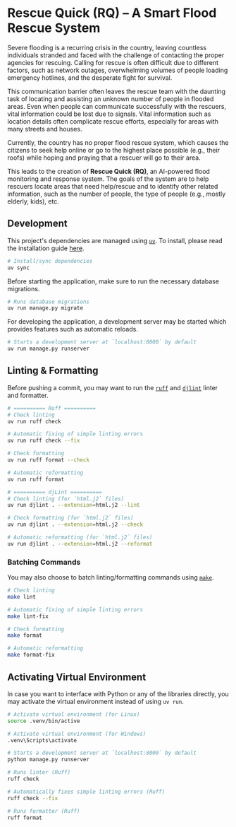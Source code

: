# Rescue Quick (RQ) – A Smart Flood Rescue System

Severe flooding is a recurring crisis in the country, leaving countless individuals stranded and faced with the challenge of contacting the proper agencies for rescuing. Calling for rescue is often difficult due to different factors, such as network outages, overwhelming volumes of people loading emergency hotlines, and the desperate fight for survival.

This communication barrier often leaves the rescue team with the daunting task of locating and assisting an unknown number of people in flooded areas. Even when people can communicate successfully with the rescuers, vital information could be lost due to signals. Vital information such as location details often complicate rescue efforts, especially for areas with many streets and houses.

Currently, the country has no proper flood rescue system, which causes the citizens to seek help online or go to the highest place possible (e.g., their roofs) while hoping and praying that a rescuer will go to their area.

This leads to the creation of **Rescue Quick (RQ)**, an AI-powered flood monitoring and response system. The goals of the system are to help rescuers locate areas that need help/rescue and to identify other related information, such as the number of people, the type of people (e.g., mostly elderly, kids), etc.

## Development

This project's dependencies are managed using [`uv`](https://github.com/astral-sh/uv). To install, please read the  installation guide [here](https://docs.astral.sh/uv/getting-started/installation/).

```bash
# Install/sync dependencies
uv sync
```

Before starting the application, make sure to run the necessary database migrations.

```bash
# Runs database migrations
uv run manage.py migrate
```

For developing the application, a development server may be started which provides features such as automatic reloads.

```bash
# Starts a development server at `localhost:8000` by default
uv run manage.py runserver
```

## Linting & Formatting

Before pushing a commit, you may want to run the [`ruff`](https://github.com/astral-sh/ruff) and [`djlint`](https://github.com/djlint/djLint) linter and formatter.

```bash
# ========== Ruff ==========
# Check linting
uv run ruff check

# Automatic fixing of simple linting errors
uv run ruff check --fix

# Check formatting
uv run ruff format --check

# Automatic reformatting
uv run ruff format

# ========== djLint ==========
# Check linting (for `html.j2` files)
uv run djlint . --extension=html.j2 --lint

# Check formatting (for `html.j2` files)
uv run djlint . --extension=html.j2 --check

# Automatic reformatting (for `html.j2` files)
uv run djlint . --extension=html.j2 --reformat
```

### Batching Commands

You may also choose to batch linting/formatting commands using [`make`](https://www.gnu.org/software/make/).

```bash
# Check linting
make lint

# Automatic fixing of simple linting errors
make lint-fix

# Check formatting
make format

# Automatic reformatting
make format-fix
```

## Activating Virtual Environment

In case you want to interface with Python or any of the libraries directly, you may activate the virtual environment instead of using `uv run`. 

```bash
# Activate virtual environment (for Linux)
source .venv/bin/active

# Activate virtual environment (for Windows)
.venv\Scripts\activate
```

```bash
# Starts a development server at `localhost:8000` by default
python manage.py runserver

# Runs linter (Ruff)
ruff check

# Automatically fixes simple linting errors (Ruff)
ruff check --fix

# Runs formatter (Ruff)
ruff format
```

